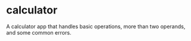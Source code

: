 # calculator

A calculator app that handles basic operations, more than two operands, and some common errors.
